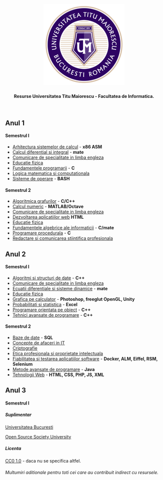 <h1 align="center">
  <br>
  <a href="https://github.com/ArmynC/ArminC-UTM-Info/archive/refs/heads/main.zip"><img src="https://raw.githubusercontent.com/ArmynC/ArminC-UTM-Info/main/sigla.png" alt="UTM"></a>
</h1>

<h4 align="center">Resurse Universitatea Titu Maiorescu - Facultatea de Informatica.</h4>
<br>

**Anul 1**
---

#### Semestrul I

* [Arhitectura sistemelor de calcul](https://github.com/ArmynC/ArminC-UTM-Info/tree/main/Anul%201/Semestrul%20I/Arhitectura%20sistemelor%20de%20calcul) - **x86 ASM**
* [Calcul diferential si integral](https://github.com/ArmynC/ArminC-UTM-Info/tree/main/Anul%201/Semestrul%20I/Calcul%20diferential%20si%20integral) - **mate**
* [Comunicare de specialitate in limba engleza](https://github.com/ArmynC/ArminC-UTM-Info/tree/main/Anul%201/Semestrul%20I/Comunicare%20de%20specialitate%20in%20limba%20engleza)
* [Educatie fizica](https://github.com/ArmynC/ArminC-UTM-Info/tree/main/Anul%201/Semestrul%20I/Educatie%20fizica)
* [Fundamentele programarii](https://github.com/ArmynC/ArminC-UTM-Info/tree/main/Anul%201/Semestrul%20I/Fundamentele%20programarii) - **C**
* [Logica matematica si computationala](https://github.com/ArmynC/ArminC-UTM-Info/tree/main/Anul%201/Semestrul%20I/Logica%20matematica%20si%20computationala)
* [Sisteme de operare](https://github.com/ArmynC/ArminC-UTM-Info/tree/main/Anul%201/Semestrul%20I/Sisteme%20de%20operare) - **BASH**

#### Semestrul 2

* [Algoritmica grafurilor](https://github.com/ArmynC/ArminC-UTM-Info/tree/main/Anul%201/Semestrul%20II/Algoritmica%20grafurilor) - **C/C++**
* [Calcul numeric](https://github.com/ArmynC/ArminC-UTM-Info/tree/main/Anul%201/Semestrul%20II/Calcul%20numeric) - **MATLAB/Octave**
* [Comunicare de specialitate in limba engleza](https://github.com/ArmynC/ArminC-UTM-Info/tree/main/Anul%201/Semestrul%20II/Comunicare%20de%20specialitate%20in%20limba%20engleza) 
* [Dezvoltarea aplicatiilor web](https://github.com/ArmynC/ArminC-UTM-Info/tree/main/Anul%201/Semestrul%20II/Dezvoltarea%20aplicatiilor%20web) **HTML**
* [Educatie fizica](https://github.com/ArmynC/ArminC-UTM-Info/tree/main/Anul%201/Semestrul%20II/Educatie%20fizica)
* [Fundamentele algebrice ale informaticii](https://github.com/ArmynC/ArminC-UTM-Info/tree/main/Anul%201/Semestrul%20II/Fundamentele%20algebrice%20ale%20informaticii) - **C/mate**
* [Programare procedurala](https://github.com/ArmynC/ArminC-UTM-Info/tree/main/Anul%201/Semestrul%20II/Programare%20procedurala) - **C**
* [Redactare si comunicarea stiintifica profesionala](https://github.com/ArmynC/ArminC-UTM-Info/tree/main/Anul%201/Semestrul%20II/Redactare%20si%20comunicarea%20stiintifica%20profesionala)

**Anul 2**
---

#### Semestrul I

* [Algoritmi si structuri de date](https://github.com/ArmynC/ArminC-UTM-Info/tree/main/Anul%202/Semestrul%201/Algoritmi%20si%20structuri%20de%20date) - **C++**
* [Comunicare de specialitate in limba engleza](https://github.com/ArmynC/ArminC-UTM-Info/tree/main/Anul%202/Semestrul%201/Comunicare%20de%20specialitate%20in%20limba%20engleza)
* [Ecuatii diferentiale si sisteme dinamice](https://github.com/ArmynC/ArminC-UTM-Info/tree/main/Anul%202/Semestrul%201/Ecuatii%20diferentiale%20si%20sisteme%20dinamice) - **mate**
* [Educatie fizica](https://github.com/ArmynC/ArminC-UTM-Info/tree/main/Anul%202/Semestrul%201/Educatie%20fizica)
* [Grafica pe calculator](https://github.com/ArmynC/ArminC-UTM-Info/tree/main/Anul%202/Semestrul%201/Grafica%20pe%20calculator) - **Photoshop, freeglut OpenGL, Unity**
* [Probabilitati si statistica](https://github.com/ArmynC/ArminC-UTM-Info/tree/main/Anul%202/Semestrul%201/Probabilitati%20si%20statistica) - **Excel**
* [Programare orientata pe obiect](https://github.com/ArmynC/ArminC-UTM-Info/tree/main/Anul%202/Semestrul%201/Programare%20orientata%20pe%20obiect) - **C++**
* [Tehnici avansate de programare](https://github.com/ArmynC/ArminC-UTM-Info/tree/main/Anul%202/Semestrul%201/Tehnici%20avansate%20de%20programare) - **C++**

#### Semestrul 2


* [Baze de date](https://github.com/ArmynC/ArminC-UTM-Info/tree/main/Anul%202/Semestrul%202/Baze%20de%20date) - **SQL**
* [Concepte de afaceri in IT](https://github.com/ArmynC/ArminC-UTM-Info/tree/main/Anul%202/Semestrul%202/Concepte%20de%20afaceri%20in%20IT)
* [Criptografie](https://github.com/ArmynC/ArminC-UTM-Info/tree/main/Anul%202/Semestrul%202/Criptografie)
* [Etica profesionala si proprietate intelectuala](https://github.com/ArmynC/ArminC-UTM-Info/tree/main/Anul%202/Semestrul%201/Educatie%20fizica)
* [Fiabilitatea si testarea aplicatiilor software](https://github.com/ArmynC/ArminC-UTM-Info/tree/main/Anul%202/Semestrul%202/Fiabilitatea%20si%20testarea%20aplicatiilor%20software) - **Docker, ALM, Eiffel, RSM, Selenium**
* [Metode avansate de programare](https://github.com/ArmynC/ArminC-UTM-Info/tree/main/Anul%202/Semestrul%202/Metode%20avansate%20de%20programare) - **Java**
* [Tehnologii Web](https://github.com/ArmynC/ArminC-UTM-Info/tree/main/Anul%202/Semestrul%202/Tehnologii%20Web) - **HTML, CSS, PHP, JS, XML**


**Anul 3**
---

#### Semestrul I


##### Suplimentar
[Universitatea Bucuresti](https://github.com/DLarisa/FMI-Materials-BachelorDegree-UniBuc)

[Open Source Society University](https://github.com/ossu/computer-science)

##### Licenta
[CC0 1.0](https://tldrlegal.com/license/creative-commons-cc0-1.0-universal) - daca nu se specifica altfel.

###### Multumiri aditionale pentru toti cei care au contribuit indirect cu resursele.